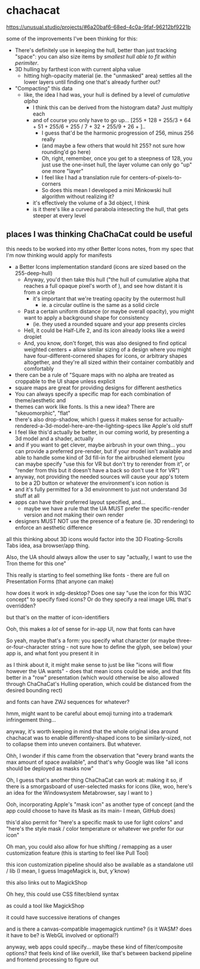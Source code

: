 # chachacat

https://unusual.studio/projects/#6a20baf6-68ed-4c0a-9faf-96212bf9221b

some of the improvements I've been thinking for this:

- There's definitely use in keeping the hull, better than just tracking "space": you can also size items by *smallest hull able to fit within perimiter*.
- 3D hulling by farthest icon with current alpha value
  - hitting high-opacity material (ie. the "unmasked" area) settles all the lower layers until finding one that's already further out?
- "Compacting" this data
  - like, the idea I had was, your hull is defined by a level of *cumulative alpha*
    - I think this can be derived from the histogram data? Just multiply each
    - and of course you only have to go up... [255 + 128 + 255/3 + 64 + 51 + 255/6 + 255 / 7 + 32 + 255/9 + 26 + ]..
      - I guess that'd be the harmonic progression of 256, minus 256 really
      - (and maybe a few others that would hit 255? not sure how rounding'd go here)
      - Oh, right, remember, once you get to a steepness of 128, you just use the one-inset hull, the layer volume can only go "up" one more "layer"
      - I feel like I had a translation rule for centers-of-pixels-to-corners
      - So does this mean I developed a mini Minkowski hull algorithm without realizing it?
    - it's effectively the volume of a 3d object, I think
    - is it there's like a curved parabola intesecting the hull, that gets steeper at every level

## places I was thinking ChaChaCat could be useful

this needs to be worked into my other Better Icons notes, from my spec that I'm now thinking would apply for manifests

- a Better Icons implementation standard (icons are sized based on the 255-deep-hull)
  - Anyway, you'd then take this hull ("the hull of cumulative alpha that reaches a full opaque pixel's worth of ), and see how distant it is from a circle
    - it's important that we're treating opacity by the outermost hull
      - ie. a circular outline is the same as a solid circle
  - Past a certain uniform distance (or maybe overall opacity), you might want to apply a background shape for consistency
    - (ie. they used a rounded square and your app presents circles
  - Hell, it could be Half-Life 2, and its icon already looks like a weird droplet
  - And, you know, don't forget, this was also designed to find optical weighted centers + allow similar sizing of a design where you might have four-different-cornered shapes for icons, or arbitrary shapes altogether, and they're all sized within their container combatibly and comfortably
- there can be a rule of "Square maps with no alpha are treated as croppable to the UI shape unless explicit
- square maps are great for providing designs for different aesthetics
- You can always specify a specific map for each combination of theme/aesthetic and
- themes can work like fonts. Is this a new idea? There are "skeuomorphic", "flat"
- there's also drop-shadow, which I guess it makes sense for actually-rendered-a-3d-model-here-are-the-lighting-specs like Apple's old stuff
- I feel like this'd actually be better, in our coming world, by presenting a 3d model and a shader, actually
- and if you want to get clever, maybe airbrush in your own thing... you can provide a preferred pre-render, but if your model isn't available and able to handle some kind of 3d fill-in for the airbrushed element (you can maybe specify "use this for VR but don't try to rerender from it", or "render from this but it doesn't have a back so don't use it for VR")
- anyway, not providing the needed sources will cause your app's totem to be a 2D button or whatever the environment's icon notion is
- and it's fully permitted for a 3d environment to just not understand 3d stuff at all
- apps can have their preferred layout specified, and...
  - maybe we have a rule that the UA MUST prefer the specific-render version and not making their own render
- designers MUST NOT use the presence of a feature (ie. 3D rendering) to enforce an aesthetic difference

all this thinking about 3D icons would factor into the 3D Floating-Scrolls Tabs idea, asa browser/app thing.

Also, the UA should always allow the user to say "actually, I want to use the Tron theme for this one"

This really is starting to feel something like fonts - there are full on Presentation Forms (that anyone can make)

how does it work in xdg-desktop? Does one say "use the icon for this W3C concept" to specify fixed icons? Or do they specify a real image URL that's overridden?

but that's on the matter of icon-identifiers

Ooh, this makes a *lot* of sense for in-app UI, now that fonts can have

So yeah, maybe that's a form: you specify what character (or maybe three-or-four-character string - not sure how to define the glyph, see below) your app is, and what font you present it in

as I think about it, it might make sense to just be like "icons will flow however the UA wants" - does that mean icons could be wide, and that fits better in a "row" presentation (which would otherwise be also allowed through ChaChaCat's Hulling operation, which could be distanced from the desired bounding rect)

and fonts can have ZWJ sequences for whatever?

hmm, might want to be careful about emoji turning into a trademark infringement thing...

anyway, it's worth keeping in mind that the whole original idea around chachacat was to enable differently-shaped icons to be similarly-sized, not to collapse them into uneven containers. But whatever.

Ohh, I wonder if this came from the observation that "every brand wants the max amount of space available", and that's why Google was like "all icons should be deployed as masks now"

Oh, I guess that's another thing ChaChaCat can work at: making it so, if there is a smorgasboard of user-selected masks for icons (like, woo, here's an idea for the Windowsystem Metabrowser, say I want to )

Ooh, incorporating Apple's "mask icon" as another type of concept (and the app could choose to have its Mask as its main- I mean, GitHub does)

this'd also permit for "here's a specific mask to use for light colors" and "here's the style mask / color temperature or whatever we prefer for our icon"

Oh man, you could also allow for hue shifting / remapping as a user customization feature (this is starting to feel like Pull Tool)

this icon customization pipeline should also be available as a standalone util / lib (I mean, I guess ImageMagick is, but, y'know)

this also links out to MagickShop

Oh hey, this could use CSS filter/blend syntax

as could a tool like MagickShop

it could have successive iterations of changes

and is there a canvas-compatible imagemagick runtime? (is it WASM? does it have to be? is WebGL involved or optional?)

anyway, web apps could specify... maybe these kind of filter/composite options? that feels kind of like overkill, like that's between backend pipeline and frontend processing to figure out
